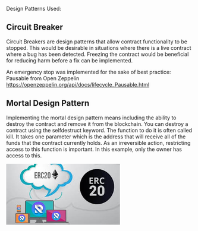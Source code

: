 Design Patterns Used:

## Circuit Breaker
Circuit Breakers are design patterns that allow contract functionality to be stopped. This would be desirable in situations where there is a live contract where a bug has been detected. Freezing the contract would be beneficial for reducing harm before a fix can be implemented.

An emergency stop was implemented for the sake of best practice: Pausable from Open Zeppelin https://openzeppelin.org/api/docs/lifecycle_Pausable.html

## Mortal Design Pattern
Implementing the mortal design pattern means including the ability to destroy the contract and remove it from the blockchain.
You can destroy a contract using the selfdestruct keyword. The function to do it is often called kill. It takes one parameter which is the address that will receive all of the funds that the contract currently holds. As an irreversible action, restricting access to this function is important. In this example, only the owner has access to this.

![Screenshot](ERC20pic.jpg)
